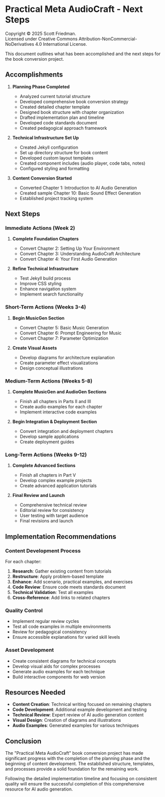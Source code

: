 # Practical Meta AudioCraft - Next Steps

Copyright © 2025 Scott Friedman.  
Licensed under Creative Commons Attribution-NonCommercial-NoDerivatives 4.0 International License.

This document outlines what has been accomplished and the next steps for the book conversion project.

## Accomplishments

1. **Planning Phase Completed**
   - Analyzed current tutorial structure
   - Developed comprehensive book conversion strategy
   - Created detailed chapter template
   - Designed book structure with chapter organization
   - Drafted implementation plan and timeline
   - Developed code standards document
   - Created pedagogical approach framework

2. **Technical Infrastructure Set Up**
   - Created Jekyll configuration
   - Set up directory structure for book content
   - Developed custom layout templates
   - Created component includes (audio player, code tabs, notes)
   - Configured styling and formatting

3. **Content Conversion Started**
   - Converted Chapter 1: Introduction to AI Audio Generation
   - Created sample Chapter 10: Basic Sound Effect Generation
   - Established project tracking system

## Next Steps

### Immediate Actions (Week 2)

1. **Complete Foundation Chapters**
   - Convert Chapter 2: Setting Up Your Environment
   - Convert Chapter 3: Understanding AudioCraft Architecture
   - Convert Chapter 4: Your First Audio Generation

2. **Refine Technical Infrastructure**
   - Test Jekyll build process
   - Improve CSS styling
   - Enhance navigation system
   - Implement search functionality

### Short-Term Actions (Weeks 3-4)

1. **Begin MusicGen Section**
   - Convert Chapter 5: Basic Music Generation
   - Convert Chapter 6: Prompt Engineering for Music
   - Convert Chapter 7: Parameter Optimization

2. **Create Visual Assets**
   - Develop diagrams for architecture explanation
   - Create parameter effect visualizations
   - Design conceptual illustrations

### Medium-Term Actions (Weeks 5-8)

1. **Complete MusicGen and AudioGen Sections**
   - Finish all chapters in Parts II and III
   - Create audio examples for each chapter
   - Implement interactive code examples

2. **Begin Integration & Deployment Section**
   - Convert integration and deployment chapters
   - Develop sample applications
   - Create deployment guides

### Long-Term Actions (Weeks 9-12)

1. **Complete Advanced Sections**
   - Finish all chapters in Part V
   - Develop complex example projects
   - Create advanced application tutorials

2. **Final Review and Launch**
   - Comprehensive technical review
   - Editorial review for consistency
   - User testing with target audience
   - Final revisions and launch

## Implementation Recommendations

### Content Development Process

For each chapter:
1. **Research**: Gather existing content from tutorials
2. **Restructure**: Apply problem-based template
3. **Enhance**: Add scenario, practical examples, and exercises
4. **Code Review**: Ensure code meets standards document
5. **Technical Validation**: Test all examples
6. **Cross-Reference**: Add links to related chapters

### Quality Control

- Implement regular review cycles
- Test all code examples in multiple environments
- Review for pedagogical consistency
- Ensure accessible explanations for varied skill levels

### Asset Development

- Create consistent diagrams for technical concepts
- Develop visual aids for complex processes
- Generate audio examples for each technique
- Build interactive components for web version

## Resources Needed

- **Content Creation**: Technical writing focused on remaining chapters
- **Code Development**: Additional example development and testing
- **Technical Review**: Expert review of AI audio generation content
- **Visual Design**: Creation of diagrams and illustrations
- **Audio Examples**: Generated examples for various techniques

## Conclusion

The "Practical Meta AudioCraft" book conversion project has made significant progress with the completion of the planning phase and the beginning of content development. The established structure, templates, and processes provide a solid foundation for the remaining work.

Following the detailed implementation timeline and focusing on consistent quality will ensure the successful completion of this comprehensive resource for AI audio generation.